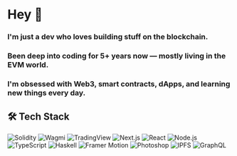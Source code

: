 # Hey 👋
### I'm just a dev who loves building stuff on the blockchain.
### Been deep into coding for 5+ years now — mostly living in the EVM world.

### I'm obsessed with Web3, smart contracts, dApps, and learning new things every day.

## 🛠️ Tech Stack

<p align="left"> <img src="https://img.shields.io/badge/Solidity-363636?style=for-the-badge&logo=solidity&logoColor=white" alt="Solidity"/> <img src="https://img.shields.io/badge/Wagmi-2E3748?style=for-the-badge&logo=wagmi&logoColor=white" alt="Wagmi"/> <img src="https://img.shields.io/badge/TradingView-15202B?style=for-the-badge&logo=tradingview&logoColor=blue" alt="TradingView"/> <img src="https://img.shields.io/badge/Next.js-000000?style=for-the-badge&logo=nextdotjs&logoColor=white" alt="Next.js"/> <img src="https://img.shields.io/badge/React-20232A?style=for-the-badge&logo=react&logoColor=61DAFB" alt="React"/> <img src="https://img.shields.io/badge/Node.js-339933?style=for-the-badge&logo=nodedotjs&logoColor=white" alt="Node.js"/> <img src="https://img.shields.io/badge/TypeScript-3178C6?style=for-the-badge&logo=typescript&logoColor=white" alt="TypeScript"/> <img src="https://img.shields.io/badge/Haskell-5D4F85?style=for-the-badge&logo=haskell&logoColor=white" alt="Haskell"/> <img src="https://img.shields.io/badge/Framer%20Motion-0055FF?style=for-the-badge&logo=framer&logoColor=white" alt="Framer Motion"/> <img src="https://img.shields.io/badge/Photoshop-31A8FF?style=for-the-badge&logo=adobephotoshop&logoColor=white" alt="Photoshop"/> <img src="https://img.shields.io/badge/IPFS-65C2CB?style=for-the-badge&logo=ipfs&logoColor=white" alt="IPFS"/> <img src="https://img.shields.io/badge/GraphQL-E10098?style=for-the-badge&logo=graphql&logoColor=white" alt="GraphQL"/>
 </p>


